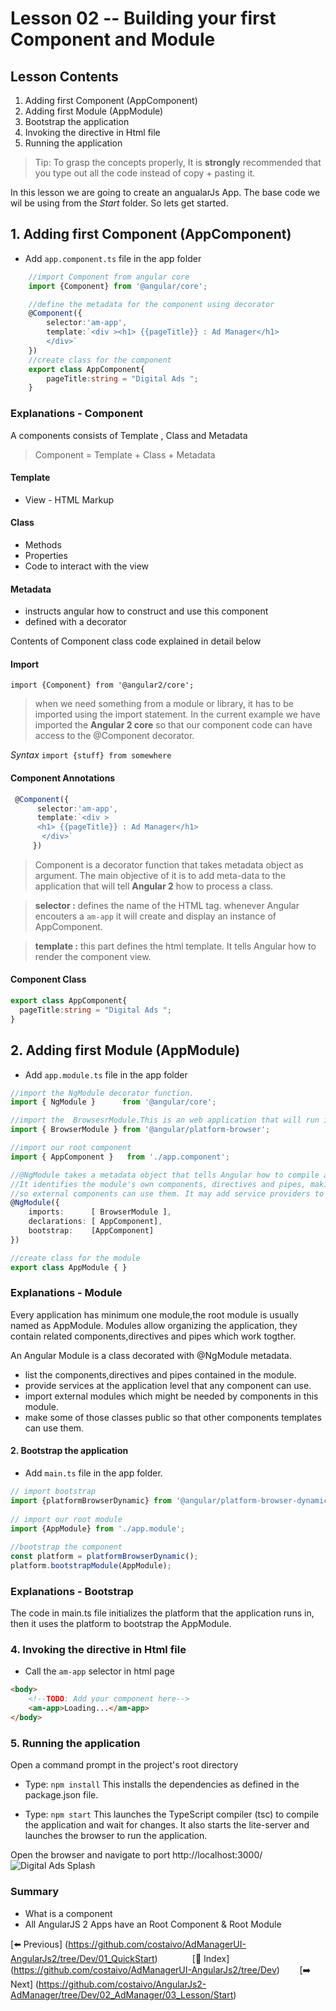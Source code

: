 # Lesson 02 -- Building your first Component and Module

## Lesson Contents

1. Adding  first Component (AppComponent)
1. Adding first  Module  (AppModule)
1. Bootstrap the application
1. Invoking the directive in Html file
1. Running the application

> Tip: To grasp the concepts properly, It is **strongly** recommended that you type out all the code instead of copy + pasting it. 

In this lesson we are going to create an angualarJs App. The base code we wil be using from the *Start* folder. 
So lets get started.

## 1.  Adding  first Component (AppComponent)

* Add `app.component.ts` file in the app folder

``` typescript
    //import Component from angular core
    import {Component} from '@angular/core';

    //define the metadata for the component using decorator
    @Component({
        selector:'am-app',
        template:`<div ><h1> {{pageTitle}} : Ad Manager</h1>
        </div>`
    })
    //create class for the component
    export class AppComponent{
        pageTitle:string = "Digital Ads ";
    }
```

### Explanations - Component

A components consists of Template , Class and Metadata 

> Component = Template + Class + Metadata


#### Template

* View - HTML Markup


#### Class

* Methods
* Properties
* Code to interact with the view


#### Metadata

* instructs angular how to construct and use this component
* defined with a decorator

Contents of Component class code explained in detail below

#### Import

`import {Component} from '@angular2/core';`
> when we need something from a module or library, it has to be imported using the import statement.
> In the current example we have imported the **Angular 2 core** so that our component code can have access to the @Component  decorator.

_Syntax_
`import {stuff} from somewhere`

#### Component Annotations

``` typescript
 @Component({
      selector:'am-app',
      template:`<div >
      <h1> {{pageTitle}} : Ad Manager</h1>
       </div>`
     })
```
> Component is a decorator function that takes metadata object as argument. The main objective of it is to add meta-data to the application that will tell **Angular 2** how to process a class. 

> **selector :** defines the name of the HTML tag. whenever Angular encouters a `am-app` it will create and display an instance of AppComponent.

> **template :** this part defines the html template. It tells Angular how to render the component view. 

#### Component Class

``` typescript
export class AppComponent{
  pageTitle:string = "Digital Ads ";
}
```

## 2. Adding first  Module  (AppModule)

* Add `app.module.ts` file in the app folder

``` typescript
//import the NgModule decorator function.
import { NgModule }      from '@angular/core';

//import the  BrowsesrModule.This is an web application that will run in a browser, hence this module is required.
import { BrowserModule } from '@angular/platform-browser';

//import our root component
import { AppComponent }   from './app.component';

//@NgModule takes a metadata object that tells Angular how to compile and run module code. 
//It identifies the module's own components, directives and pipes, making some of them public 
//so external components can use them. It may add service providers to the application dependency injectors.
@NgModule({
    imports:      [ BrowserModule ],
    declarations: [ AppComponent],
    bootstrap:    [AppComponent]
})

//create class for the module
export class AppModule { }
```

### Explanations - Module

Every application has minimum one module,the root module is usually named as AppModule. 
Modules allow organizing the application, they contain related components,directives and pipes which work togther.

An Angular Module is a class decorated with @NgModule metadata.

* list the components,directives and pipes contained in the module.
* provide services at the application level that any component can use. 
* import external modules which might be needed by components in this module.
* make some of those classes public so that other components templates can use them. 


#### 2. Bootstrap the application

* Add `main.ts` file in the app folder.

```typescript
// import bootstrap
import {platformBrowserDynamic} from '@angular/platform-browser-dynamic';
        
// import our root module
import {AppModule} from './app.module';
        
//bootstrap the component
const platform = platformBrowserDynamic();
platform.bootstrapModule(AppModule);
```

### Explanations - Bootstrap

The code in main.ts file initializes the platform that the application runs in, then it uses the platform to 
bootstrap the AppModule.

### 4. Invoking the directive in Html file

* Call the `am-app` selector in html page

```html
<body>
    <!--TODO: Add your component here-->
    <am-app>Loading...</am-app>
</body>
```


### 5. Running the application

Open a command prompt in the project's root directory

* Type: `npm install` This installs the dependencies as defined in the package.json file.

* Type: `npm start` This launches the TypeScript compiler (tsc) to compile the application and wait for changes. It also starts the lite-server and launches the browser to run the application.

Open the browser and navigate to port http://localhost:3000/
![Digital Ads Splash](https://snag.gy/QJHSW9.jpg "Final Output Screen")

### Summary

* What is a component
* All AngularJS 2 Apps have an Root Component & Root Module


[:arrow_left: Previous] (<https://github.com/costaivo/AdManagerUI-AngularJs2/tree/Dev/01_QuickStart>)  &nbsp;&nbsp;&nbsp;&nbsp;&nbsp;&nbsp;&nbsp;&nbsp;&nbsp;&nbsp;&nbsp;&nbsp;
[:1234: Index] (<https://github.com/costaivo/AdManagerUI-AngularJs2/tree/Dev>) &nbsp;&nbsp;&nbsp;&nbsp;&nbsp;&nbsp;
[:arrow_right: Next] (<https://github.com/costaivo/AngularJs2-AdManager/tree/Dev/02_AdManager/03_Lesson/Start>)


